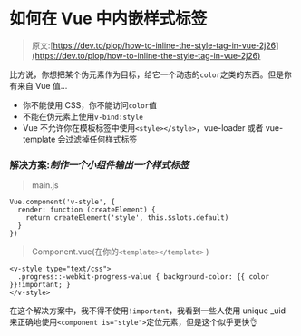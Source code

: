 # 如何在 Vue 中内嵌样式标签

> 原文:[https://dev.to/plop/how-to-inline-the-style-tag-in-vue-2j26](https://dev.to/plop/how-to-inline-the-style-tag-in-vue-2j26)

比方说，你想把某个伪元素作为目标，给它一个动态的`color`之类的东西。但是你有来自 Vue 值...

*   你不能使用 CSS，你不能访问`color`值
*   不能在伪元素上使用`v-bind:style`
*   Vue 不允许你在模板标签中使用`<style></style>`，vue-loader 或者 vue-template 会过滤掉任何样式标签

### [](#solution-make-a-little-component-to-output-a-style-tag)解决方案:*制作一个小组件输出一个样式标签*

> main.js

```
Vue.component('v-style', {
  render: function (createElement) {
    return createElement('style', this.$slots.default)
  }
}) 
```

> Component.vue(在你的`<template></template>` )

```
<v-style type="text/css">
  .progress::-webkit-progress-value { background-color: {{ color }}!important; }
</v-style> 
```

在这个解决方案中，我不得不使用`!important`，我看到一些人使用 unique _uid 来正确地使用`<component is="style">`定位元素，但是这个似乎更快👌